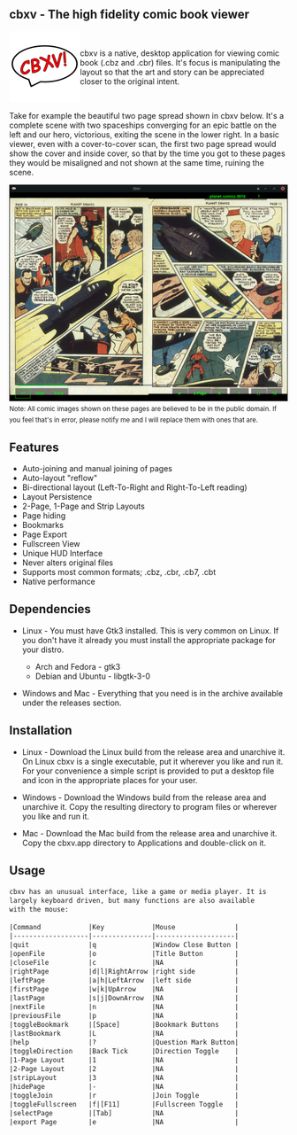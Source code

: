 ## cbxv - The high fidelity comic book viewer

<img width="128" height="128" align="left" src="build/assets/lin/logo_x.png">

<br />

cbxv is a native, desktop application for viewing comic book (.cbz and .cbr) 
files. It's focus is manipulating the layout so that the art and story can be
appreciated closer to the original intent.

<br />

Take for example the beautiful two page spread shown in cbxv below. It's a 
complete scene with two spaceships converging for an epic battle on the left 
and our hero, victorious, exiting the scene in the lower right. In a basic
viewer, even with a cover-to-cover scan, the first two page spread would show 
the cover and inside cover, so that by the time you got to these pages they 
would be misaligned and not shown at the same time, ruining the scene.

<img align="left" src="docs/cbxv_ss_01.png">
<sub>Note: All comic images shown on these pages are believed to be in the public domain.
If you feel that's in error, please notify me and I will replace them with ones that
are.</sub>

## Features
- Auto-joining and manual joining of pages
- Auto-layout "reflow"
- Bi-directional layout (Left-To-Right and Right-To-Left reading)
- Layout Persistence
- 2-Page, 1-Page and Strip Layouts
- Page hiding
- Bookmarks
- Page Export
- Fullscreen View
- Unique HUD Interface
- Never alters original files
- Supports most common formats; .cbz, .cbr, .cb7, .cbt
- Native performance

## Dependencies
- Linux - You must have Gtk3 installed. This is very common on Linux. If you 
    don't have it already you must install the appropriate package for your 
    distro.

    - Arch and Fedora   - gtk3
    - Debian and Ubuntu - libgtk-3-0

- Windows and Mac - Everything that you need is in the archive available under 
    the releases section.

## Installation
-   Linux - Download the Linux build from the release area and unarchive it. 
    On Linux cbxv is a single executable, put it wherever you like and run it. 
    For your convenience a simple script is provided to put a desktop file and 
    icon in the appropriate places for your user.

-   Windows - Download the Windows build from the release area and unarchive it. 
    Copy the resulting directory to program files or wherever you like and run it.

-   Mac - Download the Mac build from the release area and unarchive it. Copy the 
    cbxv.app directory to Applications and double-click on it.

## Usage
    cbxv has an unusual interface, like a game or media player. It is 
    largely keyboard driven, but many functions are also available 
    with the mouse:

    |Command            |Key            |Mouse               |
    |-------------------|---------------|--------------------|
    |quit               |q              |Window Close Button | 
    |openFile           |o              |Title Button        |
    |closeFile          |c              |NA                  |
    |rightPage          |d|l|RightArrow |right side          |
    |leftPage           |a|h|LeftArrow  |left side           |
    |firstPage          |w|k|UpArrow    |NA                  |
    |lastPage           |s|j|DownArrow  |NA                  |
    |nextFile           |n              |NA                  |
    |previousFile       |p              |NA                  |
    |toggleBookmark     |[Space]        |Bookmark Buttons    |
    |lastBookmark       |L              |NA                  |
    |help               |?              |Question Mark Button|
    |toggleDirection    |Back Tick      |Direction Toggle    |
    |1-Page Layout      |1              |NA                  |
    |2-Page Layout      |2              |NA                  |
    |stripLayout        |3              |NA                  |
    |hidePage           |-              |NA                  |
    |toggleJoin         |r              |Join Toggle         |
    |toggleFullscreen   |f|[F11]        |Fullscreen Toggle   |
    |selectPage         |[Tab]          |NA                  |
    |export Page        |e              |NA                  |

